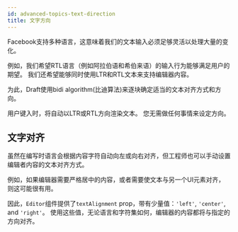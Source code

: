 ```yaml
---
id: advanced-topics-text-direction
title: 文字方向
---
```


Facebook支持多种语言，这意味着我们的文本输入必须足够灵活以处理大量的变化。

例如，我们希望RTL语言（例如阿拉伯语和希伯来语）的输入行为能够满足用户的期望。
我们还希望能够同时使用LTR和RTL文本来支持编辑器内容。

为此，Draft使用bidi algorithm(比迪算法)来逐块确定适当的文本对齐方式和方向。

用户键入时，将自动以LTR或RTL方向渲染文本。
您无需做任何事情来设定方向。

## 文字对齐

虽然在编写时语言会根据内容字符自动向左或向右对齐，但工程师也可以手动设置编辑者内容的文本对齐方式。

例如，如果编辑器需要严格居中的内容，或者需要使文本与另一个UI元素对齐，则这可能很有用。

因此，`Editor`组件提供了`textAlignment` prop，带有少量值：`'left'`, `'center'`, and `'right'`。
使用这些值，无论语言和字符集如何，编辑器的内容都将与指定的方向对齐。

